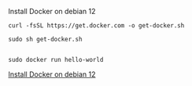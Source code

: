 Install Docker on debian 12

~~~
curl -fsSL https://get.docker.com -o get-docker.sh

sudo sh get-docker.sh


sudo docker run hello-world

~~~

[Install Docker on debian 12](https://www.matterxiaomi.com/boards/topic/15681/debian/page/2#22265)